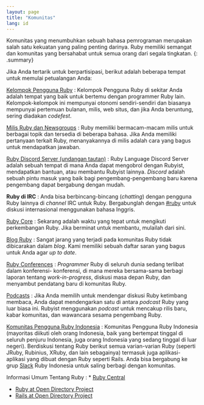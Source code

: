 ```yaml
---
layout: page
title: "Komunitas"
lang: id
---
```


Komunitas yang menumbuhkan sebuah bahasa pemrograman merupakan salah satu
kekuatan yang paling penting darinya. Ruby memiliki semangat dan komunitas
yang bersahabat untuk semua orang dari segala tingkatan.
{: .summary}

Jika Anda tertarik untuk berpartisipasi, berikut adalah beberapa tempat
untuk memulai petualangan Anda:

[Kelompok Pengguna Ruby](user-groups/)
: Kelompok Pengguna Ruby di sekitar Anda adalah tempat yang baik
  untuk bertemu dengan programmer Ruby lain. Kelompok-kelompok ini
  mempunyai otonomi sendiri-sendiri dan biasanya mempunyai pertemuan
  bulanan, milis, web situs, dan jika Anda beruntung, sering
  diadakan *codefest*.

[Milis Ruby dan Newsgroups](mailing-lists/)
: Ruby memiliki bermacam-macam milis untuk berbagai topik dan tersedia
  di beberapa bahasa. Jika Anda memiliki pertanyaan terkait Ruby,
  menanyakannya di milis adalah cara yang bagus untuk mendapatkan jawaban.

[Ruby Discord Server (undangan tautan)][ruby-discord]
: Ruby Language Discord Server adalah sebuah tempat di mana Anda dapat
  mengobrol dengan Rubyist, mendapatkan bantuan, atau membantu Rubyist lainnya.
  *Discord* adalah sebuah pintu masuk yang baik bagi pengembang-pengembang baru
  karena pengembang dapat bergabung dengan mudah.

**Ruby di IRC**
: Anda bisa berbincang-bincang (*chatting*) dengan pengguna Ruby lainnya
  di *channel* IRC untuk Ruby. Bergabunglah dengan [#ruby](https://web.libera.chat/#ruby) untuk
  diskusi internasional menggunakan bahasa Inggris.

[Ruby Core](ruby-core/)
: Sekarang adalah waktu yang tepat untuk mengikuti perkembangan Ruby.
  Jika berminat untuk membantu, mulailah dari sini.

[Blog Ruby](weblogs/)
: Sangat jarang yang terjadi pada komunitas Ruby tidak dibicarakan dalam
  *blog*. Kami memiliki sebuah daftar saran yang bagus untuk Anda agar
  *up to date*.

[Ruby Conferences](conferences/)
: *Programmer* Ruby di seluruh dunia sedang terlibat dalam konferensi-
  konferensi, di mana mereka bersama-sama berbagi laporan tentang
  *work-in-progress*, diskusi masa depan Ruby, dan menyambut pendatang
  baru di komunitas Ruby.

[Podcasts](podcasts/)
: Jika Anda memilih untuk mendengar diskusi Ruby ketimbang membaca,
  Anda dapat mendengarkan satu di antara *podcast* Ruby yang luar biasa ini.
  Rubyist menggunakan *podcast* untuk mencakup rilis baru, kabar komunitas, dan
  wawancara sesama pengembang Ruby.

[Komunitas Pengguna Ruby Indonesia][ruby-id-group]
: Komunitas Pengguna Ruby Indonesia (mayoritas diikuti oleh orang
  Indonesia, baik yang bertempat tinggal di seluruh penjuru Indonesia,
  juga orang Indonesia yang sedang tinggal di luar negeri). Berdiskusi
  tentang Ruby berikut semua varian-varian Ruby (seperti JRuby,
  Rubinius, XRuby, dan lain sebagainya) termasuk juga
  aplikasi-aplikasi yang dibuat dengan Ruby seperti Rails. Anda bisa
  bergabung ke grup [Slack][ruby-id-slack] Ruby Indonesia untuk saling berbagi
  dengan komunitas.

Informasi Umum Tentang Ruby
: * [Ruby Central][ruby-central]
  * [Ruby at Open Directory Project][ruby-opendir]
  * [Rails at Open Directory Project][rails-opendir]



[ruby-discord]: https://discord.gg/ad2acQFtkh
[ruby-id-group]: http://tech.groups.yahoo.com/group/id-ruby/
[ruby-central]: http://rubycentral.org/
[ruby-opendir]: https://dmoztools.net/Computers/Programming/Languages/Ruby/
[rails-opendir]: https://dmoztools.net/Computers/Programming/Languages/Ruby/Software/Frameworks/Rails/
[ruby-id-slack]: http://ruby.id/slack/
